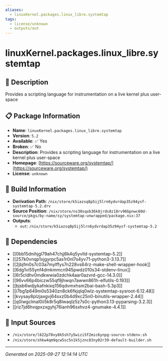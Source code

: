 ```yaml
---
aliases:
  - linuxKernel.packages.linux_libre.systemtap
tags:
  - license/unknown
  - outputs/out
---
```


# linuxKernel.packages.linux_libre.systemtap

## 📝 Description

Provides a scripting language for instrumentation on a live kernel plus user-space

## 📋 Package Information

- **Name**: `linuxKernel.packages.linux_libre.systemtap`
- **Version**: `5.2`
- **Available**: ✅ Yes
- **Broken**: ✅ No
- **Description**: Provides a scripting language for instrumentation on a live kernel plus user-space
- **Homepage**: [https://sourceware.org/systemtap/](https://sourceware.org/systemtap/)
- **License**: `unknown`

## 🔧 Build Information

- **Derivation Path**: `/nix/store/k5iazsq8p5ij5lrn6ydvrdap35z94ysf-systemtap-5.2.drv`
- **Source Position**: `/nix/store/ns30sqxb36k8jrds8z18rv96bpnwc60d-source/pkgs/by-name/sy/systemtap-unwrapped/package.nix:37`
- **Outputs**:
  - `out`:  `/nix/store/k5iazsq8p5ij5lrn6ydvrdap35z94ysf-systemtap-5.2`

## 🔗 Dependencies

- [[0bb15dnihjgl79ah47chjj6k4q5yvlld-systemtap-5.2]]
- [[257k0vnqp1xjgyrpc5as1r0nl7s4yv71-python3-3.13.7]]
- [[2jbjfm0s7c03a7mylffys7n228vs64rz-make-shell-wrapper-hook]]
- [[6dg1vi55ynf4dmkmmcn945pwdz010s34-stdenv-linux]]
- [[6r5cldhv0mdkwwia0zdchk4aar0azvrd-gcc-14.3.0]]
- [[96vv66p4biczw55qf9jhwqn7awwn861h-elfutils-0.193]]
- [[bjsb6wdjykafnkixq156qdvmxhsm2bai-bash-5.3p3]]
- [[i7bg1p649m0s5340zn8ck6fkjqlq0wlz-systemtap-sysroot-6.12.48]]
- [[kvysay8plzjaxgvj64sxz0b4d9xc25n0-binutils-wrapper-2.44]]
- [[q0iwgclmal0ii5k8r5q8lwaqlz5z7s0c-python3.13-pyparsing-3.2.3]]
- [[riz7jd6hvqpxzxgyhj76ianh96sxhvz4-gnumake-4.4.1]]

## 📁 Input Sources

- `/nix/store/l622p70vy8k5sh7y5wizi5f2mic6ynpg-source-stdenv.sh`
- `/nix/store/shkw4qm9qcw5sc5n1k5jznc83ny02r39-default-builder.sh`

---
*Generated on 2025-09-27 12:14:14 UTC*
